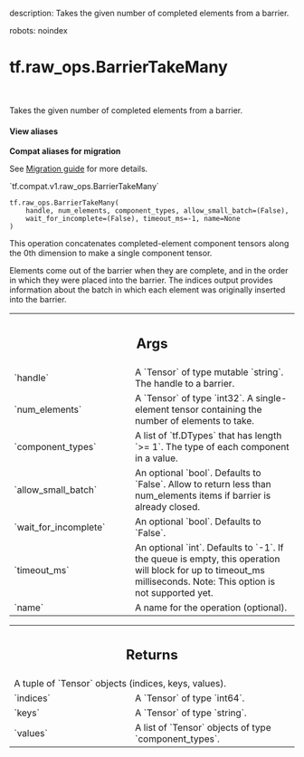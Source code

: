 description: Takes the given number of completed elements from a barrier.

robots: noindex

# tf.raw_ops.BarrierTakeMany

<!-- Insert buttons and diff -->

<table class="tfo-notebook-buttons tfo-api nocontent" align="left">

</table>



Takes the given number of completed elements from a barrier.

<section class="expandable">
  <h4 class="showalways">View aliases</h4>
  <p>
<b>Compat aliases for migration</b>
<p>See
<a href="https://www.tensorflow.org/guide/migrate">Migration guide</a> for
more details.</p>
<p>`tf.compat.v1.raw_ops.BarrierTakeMany`</p>
</p>
</section>

<pre class="devsite-click-to-copy prettyprint lang-py tfo-signature-link">
<code>tf.raw_ops.BarrierTakeMany(
    handle, num_elements, component_types, allow_small_batch=(False),
    wait_for_incomplete=(False), timeout_ms=-1, name=None
)
</code></pre>



<!-- Placeholder for "Used in" -->

This operation concatenates completed-element component tensors along
the 0th dimension to make a single component tensor.

Elements come out of the barrier when they are complete, and in the order
in which they were placed into the barrier.  The indices output provides
information about the batch in which each element was originally inserted
into the barrier.

<!-- Tabular view -->
 <table class="responsive fixed orange">
<colgroup><col width="214px"><col></colgroup>
<tr><th colspan="2"><h2 class="add-link">Args</h2></th></tr>

<tr>
<td>
`handle`
</td>
<td>
A `Tensor` of type mutable `string`. The handle to a barrier.
</td>
</tr><tr>
<td>
`num_elements`
</td>
<td>
A `Tensor` of type `int32`.
A single-element tensor containing the number of elements to
take.
</td>
</tr><tr>
<td>
`component_types`
</td>
<td>
A list of `tf.DTypes` that has length `>= 1`.
The type of each component in a value.
</td>
</tr><tr>
<td>
`allow_small_batch`
</td>
<td>
An optional `bool`. Defaults to `False`.
Allow to return less than num_elements items if barrier is
already closed.
</td>
</tr><tr>
<td>
`wait_for_incomplete`
</td>
<td>
An optional `bool`. Defaults to `False`.
</td>
</tr><tr>
<td>
`timeout_ms`
</td>
<td>
An optional `int`. Defaults to `-1`.
If the queue is empty, this operation will block for up to
timeout_ms milliseconds.
Note: This option is not supported yet.
</td>
</tr><tr>
<td>
`name`
</td>
<td>
A name for the operation (optional).
</td>
</tr>
</table>



<!-- Tabular view -->
 <table class="responsive fixed orange">
<colgroup><col width="214px"><col></colgroup>
<tr><th colspan="2"><h2 class="add-link">Returns</h2></th></tr>
<tr class="alt">
<td colspan="2">
A tuple of `Tensor` objects (indices, keys, values).
</td>
</tr>
<tr>
<td>
`indices`
</td>
<td>
A `Tensor` of type `int64`.
</td>
</tr><tr>
<td>
`keys`
</td>
<td>
A `Tensor` of type `string`.
</td>
</tr><tr>
<td>
`values`
</td>
<td>
A list of `Tensor` objects of type `component_types`.
</td>
</tr>
</table>

